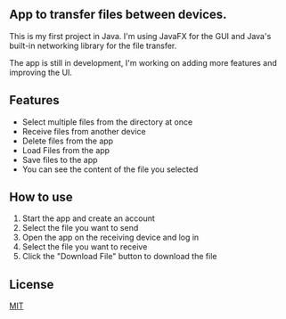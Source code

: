 ## App to transfer files between devices.

This is my first project in Java.
I'm using JavaFX for the GUI and Java's built-in networking library for the file transfer.

The app is still in development, I'm working on adding more features and improving the UI.

## Features
- Select multiple files from the directory at once
- Receive files from another device
- Delete files from the app
- Load Files from the app
- Save files to the app
- You can see the content of the file you selected

## How to use
1. Start the app and create an account
2. Select the file you want to send
3. Open the app on the receiving device and log in
4. Select the file you want to receive
5. Click the "Download File" button to download the file

## License
[MIT](https://choosealicense.com/licenses/mit/)
